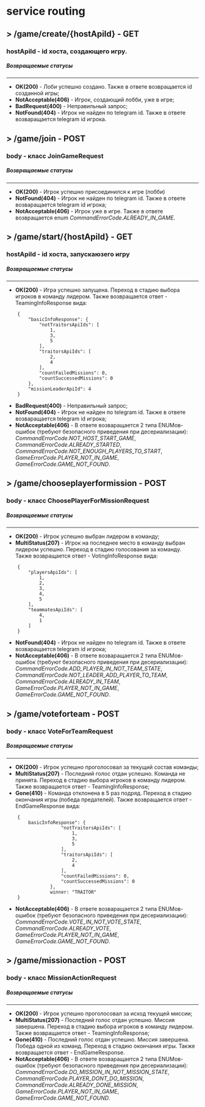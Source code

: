 # service routing
## > **/game/create/{hostApiId} - GET**
### hostApiId - id хоста, создающего игру.
##### Возвращаемые статусы
-----------
* **OK(200)** - Лоби успешно создано. Также в ответе возвращается id созданной игры;
* **NotAcceptable(406)** - Игрок, создающий лобби, уже в игре;
* **BadRequest(400)** - Неправильный запрос;
* **NotFound(404)** - Игрок не найден по telegram id. Также в ответе возваращается telegram id игрока.

## > **/game/join - POST**
### body - класс JoinGameRequest
##### Возвращаемые статусы
-----------
* **OK(200)** - Игрок успешно присоединился к игре (лобби)
* **NotFound(404)** - Игрок не найден по telegram id. Также в ответе возваращается telegram id игрока;
* **NotAcceptable(406)** - Игрок уже в игре. Также в ответе возвращается enum *CommandErrorCode.ALREADY_IN_GAME*.

## > **/game/start/{hostApiId} - GET**
### hostApiId - id хоста, запускаюзего игру
##### Возвращаемые статусы
-----------
* **OK(200)** - Игра успешно запущена. Переход в стадию выбора игроков в команду лидером. Также возвращается ответ - TeamingInfoResponse вида:
```
    {
        "basicInfoResponse": {
            "notTraitorsApiIds": [
                1,
                3,
                5
            ],
            "traitorsApiIds": [
                2,
                4
            ],
            "countFailedMissions": 0,
            "countSuccessedMissions": 0
        },
        "missionLeaderApiId": 4
    }
```
* **BadRequest(400)** - Неправильный запрос;
* **NotFound(404)** - Игрок не найден по telegram id. Также в ответе возваращается telegram id игрока;
* **NotAcceptable(406)** - В ответе возваращается 2 типа ENUMов-ошибок (требуют безопасного приведения при десериализации): *CommandErrorCode.NOT_HOST_START_GAME*, *CommandErrorCode.ALREADY_STARTED*, *CommandErrorCode.NOT_ENOUGH_PLAYERS_TO_START*, *GameErrorCode.PLAYER_NOT_IN_GAME*, *GameErrorCode.GAME_NOT_FOUND*.

## > **/game/chooseplayerformission - POST**
### body - класс ChoosePlayerForMissionRequest
##### Возвращаемые статусы
-----------
* **OK(200)** - Игрок успешно выбран лидером в команду;
* **MultiStatus(207)** - Игрок на последнее место в команду выбран лидером успешно. Переход в стадию голосования за команду. Также возвращается ответ - VotingInfoResponse вида:
```
    {
        "playersApiIds": [
            1,
            2,
            3,
            4,
            5
        ],
        "teammatesApiIds": [
            4,
            1
        ]
    }
```
* **NotFound(404)** - Игрок не найден по telegram id. Также в ответе возваращается telegram id игрока;
* **NotAcceptable(406)** - В ответе возваращается 2 типа ENUMов-ошибок (требуют безопасного приведения при десериализации): *CommandErrorCode.ADD_PLAYER_IN_NOT_TEAM_STATE*, *CommandErrorCode.NOT_LEADER_ADD_PLAYER_TO_TEAM*, *CommandErrorCode.ALREADY_IN_TEAM*, *GameErrorCode.PLAYER_NOT_IN_GAME*, *GameErrorCode.GAME_NOT_FOUND*.

## > **/game/voteforteam - POST**
### body - класс VoteForTeamRequest
##### Возвращаемые статусы
--------
* **OK(200)** - Игрок успешно проголосовал за текущий состав команды;
* **MultiStatus(207)** - Последний голос отдан успешно. Команда не принята. Переход в стадию выбора игроков в команду лидером. Также возвращается ответ - TeamingInfoResponse;
* **Gone(410)** - Команда отклонена в 5 раз подряд. Переход в стадию окончания игры (победа предателей). Также возвращается ответ - EndGameResponse вида:
```
    {
        basicInfoResponse": {
                    "notTraitorsApiIds": [
                        1,
                        3,
                        5
                    ],
                    "traitorsApiIds": [
                        2,
                        4
                    ],
                    "countFailedMissions": 0,
                    "countSuccessedMissions": 0
                },
                winner: "TRAITOR"
    }
```
* **NotAcceptable(406)** - В ответе возваращается 2 типа ENUMов-ошибок (требуют безопасного приведения при десериализации): *CommandErrorCode.VOTE_IN_NOT_VOTE_STATE*, *CommandErrorCode.ALREADY_VOTE*, *GameErrorCode.PLAYER_NOT_IN_GAME*, *GameErrorCode.GAME_NOT_FOUND*.
## > **/game/missionaction - POST**
### body - класс MissionActionRequest
##### Возвращаемые статусы
------------
* **OK(200)** - Игрок успешно проголосовал за исход текущей миссии;
* **MultiStatus(207)** - Последний голос отдан успешно. Миссия завершена. Переход в стадию выбора игроков в команду лидером. Также возвращается ответ - TeamingInfoResponse;
* **Gone(410)** - Последний голос отдан успешно. Миссия завершена. Победа одной из команд. Переход в стадию окончания игры. Также возвращается ответ - EndGameResponse.
* **NotAcceptable(406)** - В ответе возваращается 2 типа ENUMов-ошибок (требуют безопасного приведения при десериализации): *CommandErrorCode.DO_MISSION_IN_NOT_MISSION_STATE*, *CommandErrorCode.PLAYER_DONT_DO_MISSION*, *CommandErrorCode.ALREADY_DONE_MISSION*, *GameErrorCode.PLAYER_NOT_IN_GAME*, *GameErrorCode.GAME_NOT_FOUND*.